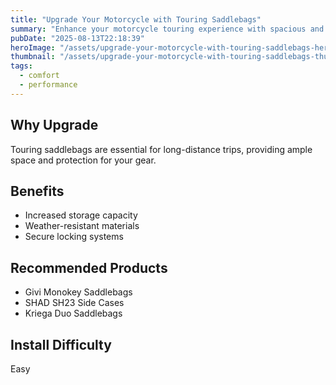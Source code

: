 ```yaml
---
title: "Upgrade Your Motorcycle with Touring Saddlebags"
summary: "Enhance your motorcycle touring experience with spacious and durable saddlebags."
pubDate: "2025-08-13T22:18:39"
heroImage: "/assets/upgrade-your-motorcycle-with-touring-saddlebags-hero.jpg"
thumbnail: "/assets/upgrade-your-motorcycle-with-touring-saddlebags-thumb.jpg"
tags:
  - comfort
  - performance
---
```


<h2>Why Upgrade</h2>
<p>Touring saddlebags are essential for long-distance trips, providing ample space and protection for your gear.</p>
<h2>Benefits</h2>
<ul>
  <li>Increased storage capacity</li>
  <li>Weather-resistant materials</li>
  <li>Secure locking systems</li>
</ul>
<h2>Recommended Products</h2>
<ul>
  <li>Givi Monokey Saddlebags</li>
  <li>SHAD SH23 Side Cases</li>
  <li>Kriega Duo Saddlebags</li>
</ul>
<h2>Install Difficulty</h2>
<p>Easy</p>